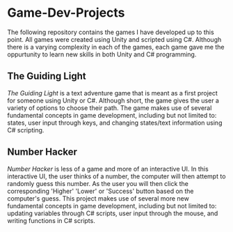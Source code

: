 # Game-Dev-Projects
The following repository contains the games I have developed up to this point. All games were created using Unity and scripted using C#. Although there is a varying complexity in each of the games, each game gave me the oppurtunity to learn new skills in both Unity and C# programming.

## The Guiding Light
*The Guiding Light* is a text adventure game that is meant as a first project for someone using Unity or C#. Although short, the game gives the user a variety of options to choose their path. The game makes use of several fundamental concepts in game development, including but not limited to: states, user input through keys, and changing states/text information using C# scripting.

## Number Hacker
*Number Hacker* is less of a game and more of an interactive UI. In this interactive UI, the user thinks of a number, the computer will then attempt to randomly guess this number. As the user you will then click the corresponding 'Higher' 'Lower' or 'Success' button based on the computer's guess. This project makes use of several more new fundamental concepts in game development, including but not limited to: updating variables through C# scripts, user input through the mouse, and writing functions in C# scripts.
